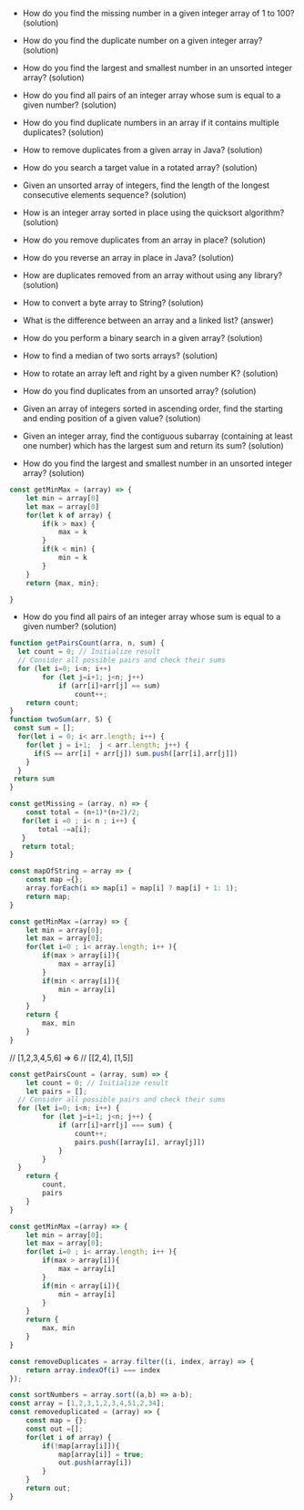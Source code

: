 
 - How do you find the missing number in a given integer array of 1 to 100? (solution)
 - How do you find the duplicate number on a given integer array? (solution)
 - How do you find the largest and smallest number in an unsorted integer array? (solution)
 - How do you find all pairs of an integer array whose sum is equal to a given number? (solution)
 - How do you find duplicate numbers in an array if it contains multiple duplicates? (solution)
 - How to remove duplicates from a given array in Java? (solution)
 - How do you search a target value in a rotated array? (solution)
 - Given an unsorted array of integers, find the length of the longest consecutive elements sequence? (solution)
 - How is an integer array sorted in place using the quicksort algorithm? (solution)
 - How do you remove duplicates from an array in place? (solution)
 - How do you reverse an array in place in Java? (solution)
 - How are duplicates removed from an array without using any library? (solution)
 - How to convert a byte array to String? (solution)
 - What is the difference between an array and a linked list? (answer)
 - How do you perform a binary search in a given array? (solution)
 - How to find a median of two sorts arrays? (solution)
 - How to rotate an array left and right by a given number K? (solution)
 - How do you find duplicates from an unsorted array? (solution)
 - Given an array of integers sorted in ascending order, find the starting and ending position of a given value? (solution)
 - Given an integer array, find the contiguous subarray (containing at least one number) which has the largest sum and return its sum? (solution)


 - How do you find the largest and smallest number in an unsorted integer array? (solution)
```javascript
const getMinMax = (array) => {
    let min = array[0]
    let max = array[0]
    for(let k of array) {
        if(k > max) {
            max = k
        }
        if(k < min) {
            min = k
        }
    }
    return {max, min};

} 
```

 - How do you find all pairs of an integer array whose sum is equal to a given number? (solution)
```javascript
function getPairsCount(arra, n, sum) { 
  let count = 0; // Initialize result 
  // Consider all possible pairs and check their sums 
  for (let i=0; i<n; i++) 
        for (let j=i+1; j<n; j++) 
            if (arr[i]+arr[j] == sum) 
                count++; 
    return count; 
}
function twoSum(arr, S) {
 const sum = [];
  for(let i = 0; i< arr.length; i++) {
    for(let j = i+1;  j < arr.length; j++) {
      if(S == arr[i] + arr[j]) sum.push([arr[i],arr[j]])
    }
  }
 return sum
}

```

```javascript
const getMissing = (array, n) => {
    const total = (n+1)*(n+2)/2;
   for(let i =0 ; i< n ; i++) {
       total -=a[i]; 
   }
   return total;
}

const mapOfString = array => {
    const map ={};
    array.forEach(i => map[i] = map[i] ? map[i] + 1: 1);
    return map;
}

const getMinMax =(array) => {
    let min = array[0];
    let max = array[0];
    for(let i=0 ; i< array.length; i++ ){
        if(max > array[i]){
            max = array[i]
        }
        if(min < array[i]){
            min = array[i]
        }
    }
    return {
        max, min
    }
}
```

// [1,2,3,4,5,6] => 6
// [[2,4], [1,5]]

```javascript
const getPairsCount = (array, sum) => {
    let count = 0; // Initialize result 
    let pairs = [];
  // Consider all possible pairs and check their sums 
  for (let i=0; i<n; i++) {
        for (let j=i+1; j<n; j++) {
            if (arr[i]+arr[j] === sum) {
                count++; 
                pairs.push([array[i], array[j]])
            }
        }
  }    
    return {
        count,
        pairs
    } 
}
```

```javascript
const getMinMax =(array) => {
    let min = array[0];
    let max = array[0];
    for(let i=0 ; i< array.length; i++ ){
        if(max > array[i]){
            max = array[i]
        }
        if(min < array[i]){
            min = array[i]
        }
    }
    return {
        max, min
    }
}

const removeDuplicates = array.filter((i, index, array) => {
    return array.indexOf(i) === index
});
```

```javascript
const sortNumbers = array.sort((a,b) => a-b);
const array = [1,2,3,1,2,3,4,51,2,34];
const removeduplicated = (array) => {
    const map = {};
    const out =[];
    for(let i of array) {
        if(!map[array[i]]){
            map[array[i]] = true;
            out.push(array[i])
        }
    }
    return out;
}
```



